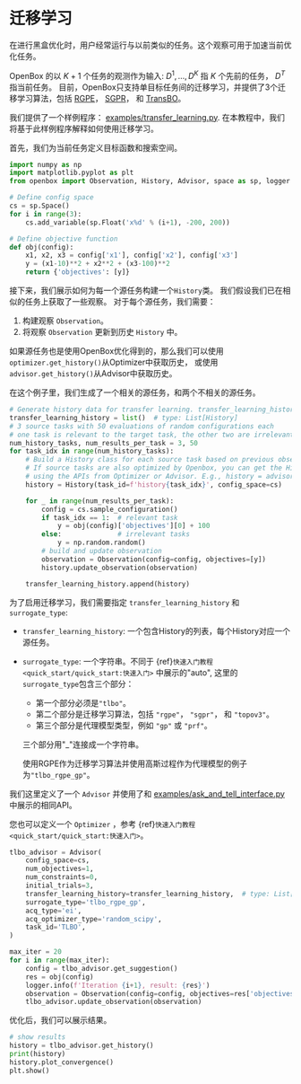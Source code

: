 # 迁移学习

在进行黑盒优化时，用户经常运行与以前类似的任务。这个观察可用于加速当前优化任务。

OpenBox 的以 $K + 1$ 个任务的观测作为输入: $D^1, ..., D^K$ 指 $K$ 个先前的任务， $D^T$ 指当前任务。
目前，OpenBox只支持单目标任务间的迁移学习，并提供了3个迁移学习算法，包括
[RGPE](https://arxiv.org/abs/1802.02219)，
[SGPR](https://dl.acm.org/doi/abs/10.1145/3097983.3098043)， 和
[TransBO](https://arxiv.org/abs/2206.02663)。

我们提供了一个样例程序：
[examples/transfer_learning.py](https://github.com/PKU-DAIR/open-box/blob/master/examples/transfer_learning.py).
在本教程中，我们将基于此样例程序解释如何使用迁移学习。

首先，我们为当前任务定义目标函数和搜索空间。

```python
import numpy as np
import matplotlib.pyplot as plt
from openbox import Observation, History, Advisor, space as sp, logger

# Define config space
cs = sp.Space()
for i in range(3):
    cs.add_variable(sp.Float('x%d' % (i+1), -200, 200))

# Define objective function
def obj(config):
    x1, x2, x3 = config['x1'], config['x2'], config['x3']
    y = (x1-10)**2 + x2**2 + (x3-100)**2
    return {'objectives': [y]}
```

接下来，我们展示如何为每一个源任务构建一个`History`类。
我们假设我们已在相似的任务上获取了一些观察。
对于每个源任务，我们需要：
1) 构建观察 `Observation`。
2) 将观察 `Observation` 更新到历史 `History` 中。

如果源任务也是使用OpenBox优化得到的，那么我们可以使用`optimizer.get_history()`从Optimizer中获取历史，
或使用`advisor.get_history()`从Advisor中获取历史。

在这个例子里，我们生成了一个相关的源任务，和两个不相关的源任务。

```python
# Generate history data for transfer learning. transfer_learning_history requires a list of History.
transfer_learning_history = list()  # type: List[History]
# 3 source tasks with 50 evaluations of random configurations each
# one task is relevant to the target task, the other two are irrelevant
num_history_tasks, num_results_per_task = 3, 50
for task_idx in range(num_history_tasks):
    # Build a History class for each source task based on previous observations.
    # If source tasks are also optimized by Openbox, you can get the History by
    # using the APIs from Optimizer or Advisor. E.g., history = advisor.get_history()
    history = History(task_id=f'history{task_idx}', config_space=cs)

    for _ in range(num_results_per_task):
        config = cs.sample_configuration()
        if task_idx == 1:  # relevant task
            y = obj(config)['objectives'][0] + 100
        else:              # irrelevant tasks
            y = np.random.random()
        # build and update observation
        observation = Observation(config=config, objectives=[y])
        history.update_observation(observation)

    transfer_learning_history.append(history)
```

为了启用迁移学习，我们需要指定 `transfer_learning_history` 和 `surrogate_type`:
+ `transfer_learning_history`: 一个包含History的列表，每个History对应一个源任务。
+ `surrogate_type`: 一个字符串。不同于 {ref}`快速入门教程 <quick_start/quick_start:快速入门>` 中展示的"auto",
  这里的`surrogate_type`包含三个部分：
  + 第一个部分必须是`"tlbo"`。
  + 第二个部分是迁移学习算法，包括 `"rgpe"`， `"sgpr"`， 和 `"topov3"`。
  + 第三个部分是代理模型类型，例如 `"gp"` 或 `"prf"`。
  
  三个部分用"_"连接成一个字符串。
  
  使用RGPE作为迁移学习算法并使用高斯过程作为代理模型的例子为`"tlbo_rgpe_gp"`。

我们这里定义了一个 `Advisor` 并使用了和
[examples/ask_and_tell_interface.py](https://github.com/PKU-DAIR/open-box/tree/master/examples/ask_and_tell_interface.py)
中展示的相同API。

您也可以定义一个 `Optimizer` ，参考 {ref}`快速入门教程 <quick_start/quick_start:快速入门>`。

```python
tlbo_advisor = Advisor(
    config_space=cs,
    num_objectives=1,
    num_constraints=0,
    initial_trials=3,
    transfer_learning_history=transfer_learning_history,  # type: List[History]
    surrogate_type='tlbo_rgpe_gp',
    acq_type='ei',
    acq_optimizer_type='random_scipy',
    task_id='TLBO',
)

max_iter = 20
for i in range(max_iter):
    config = tlbo_advisor.get_suggestion()
    res = obj(config)
    logger.info(f'Iteration {i+1}, result: {res}')
    observation = Observation(config=config, objectives=res['objectives'])
    tlbo_advisor.update_observation(observation)
```

优化后，我们可以展示结果。

```python
# show results
history = tlbo_advisor.get_history()
print(history)
history.plot_convergence()
plt.show()
```
